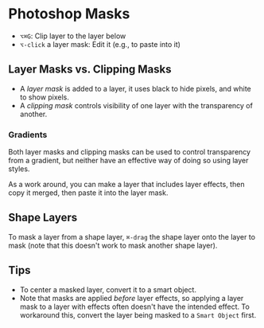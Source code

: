 # Photoshop Masks

- `⌥⌘G`: Clip layer to the layer below
- `⌥-click` a layer mask: Edit it (e.g., to paste into it)

## Layer Masks vs. Clipping Masks

- A *layer mask* is added to a layer, it uses black to hide pixels, and white to show pixels.
- A *clipping mask* controls visibility of one layer with the transparency of another.

### Gradients

Both layer masks and clipping masks can be used to control transparency from a gradient, but neither have an effective way of doing so using layer styles.

As a work around, you can make a layer that includes layer effects, then copy it merged, then paste it into the layer mask.

## Shape Layers

To mask a layer from a shape layer, `⌘-drag` the shape layer onto the layer to mask (note that this doesn't work to mask another shape layer).

## Tips

- To center a masked layer, convert it to a smart object.
- Note that masks are applied *before* layer effects, so applying a layer mask to a layer with effects often doesn't have the intended effect. To workaround this, convert the layer being masked to a `Smart Object` first.
